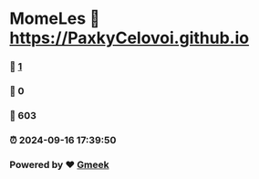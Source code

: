 # MomeLes :link: https://PaxkyCelovoi.github.io 
### :page_facing_up: [1](https://PaxkyCelovoi.github.io/tag.html) 
### :speech_balloon: 0 
### :hibiscus: 603 
### :alarm_clock: 2024-09-16 17:39:50 
### Powered by :heart: [Gmeek](https://github.com/Meekdai/Gmeek)
